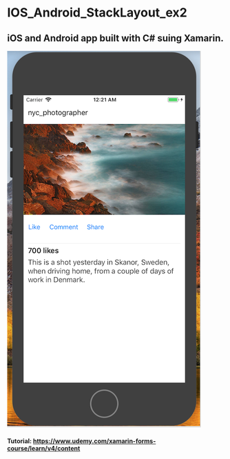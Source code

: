 # IOS_Android_StackLayout_ex2

## iOS and Android app built with C# suing Xamarin.

![Alt text](StackLayout_ex2.png?raw=true "Title")

#### Tutorial: https://www.udemy.com/xamarin-forms-course/learn/v4/content
